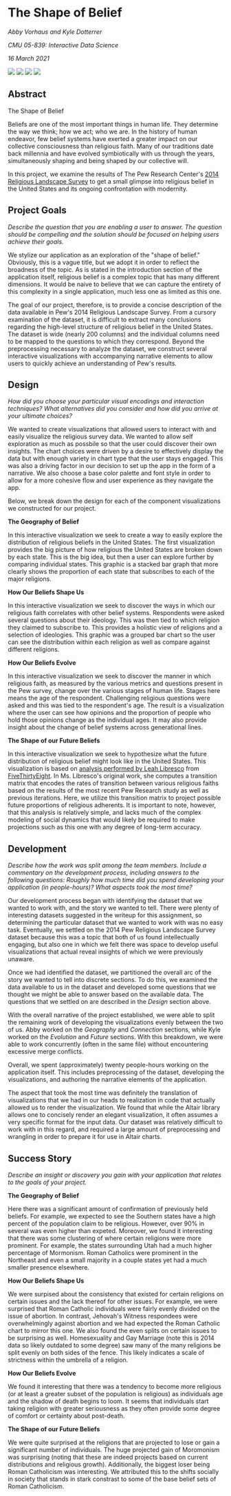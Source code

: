 # The Shape of Belief

_Abby Vorhaus and Kyle Dotterrer_

_CMU 05-839: Interactive Data Science_

_16 March 2021_

![](streamlit_app_capture.PNG)
![](streamlit_app_capture2.PNG)
![](streamlit_app_capture3.PNG)
![](streamlit_app_capture4.PNG)

## Abstract

The Shape of Belief

Beliefs are one of the most important things in human life. They determine the way we think; how we act; who we are. In the history of human endeavor, few belief systems have exerted a greater impact on our collective consciousness than religious faith. Many of our traditions date back millennia and have evolved symbiotically with us through the years, simultaneously shaping and being shaped by our collective will. 

In this project, we examine the results of The Pew Research Center's [2014 Religious Landscape Survey](https://www.pewforum.org/2015/05/12/americas-changing-religious-landscape/) to get a small glimpse into religious belief in the United States and its ongoing confrontation with modernity.

## Project Goals

_Describe the question that you are enabling a user to answer. The question should be compelling and the solution should be focused on helping users achieve their goals._

We stylize our application as an exploration of the "shape of belief." Obviously, this is a vague title, but we adopt it in order to reflect the broadness of the topic. As is stated in the introduction section of the application itself, religious belief is a complex topic that has many different dimensions. It would be naive to believe that we can capture the entirety of this complexity in a single application, much less one as limited as this one.

The goal of our project, therefore, is to provide a concise description of the data available in Pew's 2014 Religious Landscape Survey. From a cursory examination of the dataset, it is difficult to extract many conclusions regarding the high-level structure of religious belief in the United States. The dataset is wide (nearly 200 columns) and the individual columns need to be mapped to the questions to which they correspond. Beyond the preprocessing necessary to analyze the dataset, we construct several interactive visualizations with accompanying narrative elements to allow users to quickly achieve an understanding of Pew's results.

## Design

_How did you choose your particular visual encodings and interaction techniques? What alternatives did you consider and how did you arrive at your ultimate choices?_

We wanted to create visualizations that allowed users to interact with and easily visualize the religious survey data. We wanted to allow self exploration as much as possbile so that the user could discover their own insights. The chart choices were driven by a desire to effectively display the data but with enough variety in chart type that the user stays engaged. This was also a driving factor in our decision to set up the app in the form of a narrative. We also choose a base color palette and font style in order to allow for a more cohesive flow and user experience as they navigate the app.  

Below, we break down the design for each of the component visualizations we constructed for our project.

**The Geography of Belief**

In this interactive visualization we seek to create a way to easily explore the distribution of religious beliefs in the United States. The first visualization provides the big picture of how religious the United States are broken down by each state. This is the big idea, but then a user can explore further by comparing individual states. This graphic is a stacked bar graph that more clearly shows the 
proportion of each state that subscribes to each of the major religions. 

**How Our Beliefs Shape Us**

In this interactive visualization we seek to discover the ways in which our religious faith correlates with other belief systems. Respondents were asked several questions about their ideology. This was then tied to which religion they claimed to subscribe to. This provides a holistic view of religions and a selection of ideologies. This graphic was a grouped bar chart so the user can see the distribution within each religion as well as compare against different religions. 

**How Our Beliefs Evolve**

In this interactive visualization we seek to discover the manner in which religious faith, as measured by the various metrics and questions present in the Pew survey, change over the various stages of human life. Stages here means the age of the respondent. Challenging religious questions were asked and this was tied to the respondent's age. The result is a visualization where the user can see how opinions and the proportion of people who hold those opinions change as the individual ages. It may also provide insight about the change of belief systems across generational lines. 

**The Shape of our Future Beliefs**

In this interactive visualization we seek to hypothesize what the future distribution of religious belief might look like in the United States. This visualization is based on [analysis performed by Leah Libresco](https://fivethirtyeight.com/features/evangelical-protestants-are-the-biggest-winners-when-people-change-faiths/) from [FiveThirtyEight](https://fivethirtyeight.com/). In Ms. Libresco's original work, she computes a transition matrix that encodes the rates of transition between various religious faiths based on the results of the most recent Pew Research study as well as previous iterations. Here, we utilize this transition matrix to project possible future proportions of religious adherents. It is important to note, however, that this analysis is relatively simple, and lacks much of the complex modeling of social dynamics that would likely be required to make projections such as this one with any degree of long-term accuracy.

## Development

_Describe how the work was split among the team members. Include a commentary on the development process, including answers to the following questions: Roughly how much time did you spend developing your application (in people-hours)? What aspects took the most time?_

Our development process began with identifying the dataset that we wanted to work with, and the story we wanted to tell. There were plenty of interesting datasets suggested in the writeup for this assignment, so determining the particular dataset that we wanted to work with was no easy task. Eventually, we settled on the 2014 Pew Religious Landscape Survey dataset because this was a topic that both of us found intellectually engaging, but also one in which we felt there was space to develop useful visualizations that actual reveal insights of which we were previously unaware.

Once we had identified the dataset, we partitioned the overall arc of the story we wanted to tell into discrete sections. To do this, we examined the data available to us in the dataset and developed some questions that we thought we might be able to answer based on the available data. The questions that we settled on are described in the _Design_ section above.

With the overall narrative of the project established, we were able to split the remaining work of developing the visualizations evenly between the two of us. Abby worked on the _Geography_ and _Connection_ sections, while Kyle worked on the _Evolution_ and _Future_ sections. With this breakdown, we were able to work concurrently (often in the same file) without encountering excessive merge conflicts.

Overall, we spent (approximately) twenty people-hours working on the application itself. This includes preprocessing of the dataset, developing the visualizations, and authoring the narrative elements of the application.

The aspect that took the most time was definitely the translation of visualizations that we had in our heads to realization in code that actually allowed us to render the visualization. We found that while the Altair library allows one to concisely render an elegant visualization, it often assumes a very specific format for the input data. Our dataset was relatively difficult to work with in this regard, and required a large amount of preprocessing and wrangling in order to prepare it for use in Altair charts.

## Success Story

_Describe an insight or discovery you gain with your application that relates to the goals of your project._

**The Geography of Belief**
 
Here there was a significant amount of confirmation of previously held beliefs. For example, we expected to see the Southern states have a high percent of the population claim to be religious. However, over 90% in several was even higher than expeted. Moreover, we found it interesting that there was some clustering of where certain religions were more prominent. For example, the states surrounding Utah had a much higher percentage of Mormonism. Roman Catholics were prominent in the Northeast and even a small majority in a couple states yet had a much smaller presence elsewhere. 

**How Our Beliefs Shape Us**

We were surpised about the consistency that existed for certain religions on certain issues and the lack thereof for other issues. For example, we were surprised that Roman Catholic individuals were fairly evenly divided on the issue of abortion. In contrast, Jehovah's Witness respondees were overwhelmingly against abortion and we had expected the Roman Catholic chart to mirror this one. We also found the even splits on certain issues to be surprising as well. Homesexuality and Gay Marriage (note this is 2014 data so likely outdated to some degree) saw many of the many religions be split evenly on both sides of the fence. This likely indicates a scale of strictness within the umbrella of a religion. 

**How Our Beliefs Evolve**

We found it interesting that there was a tendency to become more religious (or at least a greater subset of the population is religious) as individuals age and the shadow of death begins to loom. It seems that individuals start taking religion with greater seriousness as they often provide some degree of comfort or certainty about post-death.

**The Shape of our Future Beliefs**

We were quite surprised at the religions that are projected to lose or gain a significant number of individuals. The huge projected gain of Moromonism was surprising (noting that these are indeed projects based on current distributions and religious growth). Additionally, the biggest loser being Roman Catholicism was interesting. We attributed this to the shifts socially in society that stands in stark constrast to some of the base belief sets of Roman Catholicism. 

